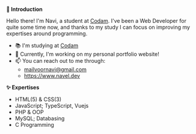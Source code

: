**👋 Introduction**

Hello there! I'm Navi, a student at [Codam](https://www.codam.nl/). I've been a Web Developer for quite some time now, and thanks to my study I can focus on improving my expertises around programming.

- 📚 I'm studying at [Codam](https://www.codam.nl/)
- 🔭 Currently, I'm working on my personal portfolio website!
- 📫 You can reach out to me through:
  -  mailvoornavi@gmail.com
  -  https://www.navel.dev

**✨ Expertises**

- HTML(5) & CSS(3)
- JavaScript; TypeScript, Vuejs
- PHP & OOP
- MySQL; Databasing
- C Programming

